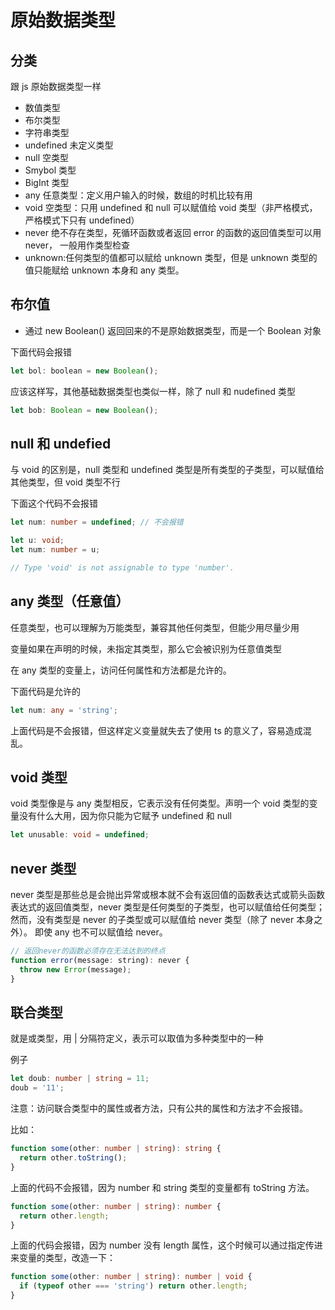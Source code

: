 # 原始数据类型

## 分类

跟 js 原始数据类型一样

- 数值类型
- 布尔类型
- 字符串类型
- undefined 未定义类型
- null 空类型
- Smybol 类型
- BigInt 类型
- any 任意类型：定义用户输入的时候，数组的时机比较有用
- void 空类型：只用 undefined 和 null 可以赋值给 void 类型（非严格模式，严格模式下只有 undefined）
- never 绝不存在类型，死循环函数或者返回 error 的函数的返回值类型可以用 never， 一般用作类型检查
- unknown:任何类型的值都可以赋给 unknown 类型，但是 unknown 类型的值只能赋给 unknown 本身和 any 类型。

## 布尔值

- 通过 new Boolean() 返回回来的不是原始数据类型，而是一个 Boolean 对象

下面代码会报错

```js
let bol: boolean = new Boolean();
```

应该这样写，其他基础数据类型也类似一样，除了 null 和 nudefined 类型

```ts
let bob: Boolean = new Boolean();
```

## null 和 undefied

与 void 的区别是，null 类型和 undefined 类型是所有类型的子类型，可以赋值给其他类型，但 void 类型不行

下面这个代码不会报错

```ts
let num: number = undefined; // 不会报错

let u: void;
let num: number = u;

// Type 'void' is not assignable to type 'number'.
```

## any 类型（任意值）

任意类型，也可以理解为万能类型，兼容其他任何类型，但能少用尽量少用

变量如果在声明的时候，未指定其类型，那么它会被识别为任意值类型

在 any 类型的变量上，访问任何属性和方法都是允许的。

下面代码是允许的

```ts
let num: any = 'string';
```

上面代码是不会报错，但这样定义变量就失去了使用 ts 的意义了，容易造成混乱。

## void 类型

void 类型像是与 any 类型相反，它表示没有任何类型。声明一个 void 类型的变量没有什么大用，因为你只能为它赋予 undefined 和 null

```ts
let unusable: void = undefined;
```

## never 类型

never 类型是那些总是会抛出异常或根本就不会有返回值的函数表达式或箭头函数表达式的返回值类型，never 类型是任何类型的子类型，也可以赋值给任何类型；然而，没有类型是 never 的子类型或可以赋值给 never 类型（除了 never 本身之外）。 即使 any 也不可以赋值给 never。

```js
// 返回never的函数必须存在无法达到的终点
function error(message: string): never {
  throw new Error(message);
}
```

## 联合类型

就是或类型，用 | 分隔符定义，表示可以取值为多种类型中的一种

例子

```ts
let doub: number | string = 11;
doub = '11';
```

注意：访问联合类型中的属性或者方法，只有公共的属性和方法才不会报错。

比如：

```ts
function some(other: number | string): string {
  return other.toString();
}
```

上面的代码不会报错，因为 number 和 string 类型的变量都有 toString 方法。

```ts
function some(other: number | string): number {
  return other.length;
}
```

上面的代码会报错，因为 number 没有 length 属性，这个时候可以通过指定传进来变量的类型，改造一下：

```ts
function some(other: number | string): number | void {
  if (typeof other === 'string') return other.length;
}
```

